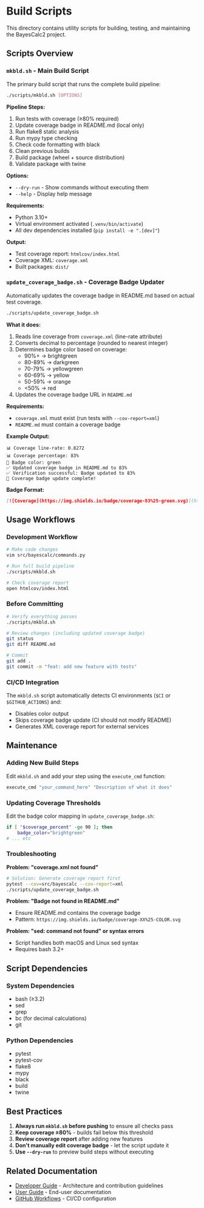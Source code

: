 # Build Scripts

This directory contains utility scripts for building, testing, and maintaining the BayesCalc2 project.

## Scripts Overview

### `mkbld.sh` - Main Build Script

The primary build script that runs the complete build pipeline:

```bash
./scripts/mkbld.sh [OPTIONS]
```

**Pipeline Steps:**
1. Run tests with coverage (≥80% required)
2. Update coverage badge in README.md (local only)
3. Run flake8 static analysis
4. Run mypy type checking
5. Check code formatting with black
6. Clean previous builds
7. Build package (wheel + source distribution)
8. Validate package with twine

**Options:**
- `--dry-run` - Show commands without executing them
- `--help` - Display help message

**Requirements:**
- Python 3.10+
- Virtual environment activated (`.venv/bin/activate`)
- All dev dependencies installed (`pip install -e ".[dev]"`)

**Output:**
- Test coverage report: `htmlcov/index.html`
- Coverage XML: `coverage.xml`
- Built packages: `dist/`

### `update_coverage_badge.sh` - Coverage Badge Updater

Automatically updates the coverage badge in README.md based on actual test coverage.

```bash
./scripts/update_coverage_badge.sh
```

**What it does:**
1. Reads line coverage from `coverage.xml` (line-rate attribute)
2. Converts decimal to percentage (rounded to nearest integer)
3. Determines badge color based on coverage:
   - 90%+ → brightgreen
   - 80-89% → darkgreen
   - 70-79% → yellowgreen
   - 60-69% → yellow
   - 50-59% → orange
   - <50% → red
4. Updates the coverage badge URL in `README.md`

**Requirements:**
- `coverage.xml` must exist (run tests with `--cov-report=xml`)
- `README.md` must contain a coverage badge

**Example Output:**
```
📊 Coverage line-rate: 0.8272
📊 Coverage percentage: 83%
🎨 Badge color: green
✅ Updated coverage badge in README.md to 83%
✅ Verification successful: Badge updated to 83%
🎉 Coverage badge update complete!
```

**Badge Format:**
```markdown
[![Coverage](https://img.shields.io/badge/coverage-83%25-green.svg)](https://github.com/johan162/bayescalc2)
```

## Usage Workflows

### Development Workflow

```bash
# Make code changes
vim src/bayescalc/commands.py

# Run full build pipeline
./scripts/mkbld.sh

# Check coverage report
open htmlcov/index.html
```

### Before Committing

```bash
# Verify everything passes
./scripts/mkbld.sh

# Review changes (including updated coverage badge)
git status
git diff README.md

# Commit
git add .
git commit -m "feat: add new feature with tests"
```

### CI/CD Integration

The `mkbld.sh` script automatically detects CI environments (`$CI` or `$GITHUB_ACTIONS`) and:
- Disables color output
- Skips coverage badge update (CI should not modify README)
- Generates XML coverage report for external services

## Maintenance

### Adding New Build Steps

Edit `mkbld.sh` and add your step using the `execute_cmd` function:

```bash
execute_cmd "your_command_here" "Description of what it does"
```

### Updating Coverage Thresholds

Edit the badge color mapping in `update_coverage_badge.sh`:

```bash
if [ "$coverage_percent" -ge 90 ]; then
    badge_color="brightgreen"
# ... etc
```

### Troubleshooting

**Problem: "coverage.xml not found"**
```bash
# Solution: Generate coverage report first
pytest --cov=src/bayescalc --cov-report=xml
./scripts/update_coverage_badge.sh
```

**Problem: "Badge not found in README.md"**
- Ensure README.md contains the coverage badge
- Pattern: `https://img.shields.io/badge/coverage-XX%25-COLOR.svg`

**Problem: "sed: command not found" or syntax errors**
- Script handles both macOS and Linux sed syntax
- Requires bash 3.2+

## Script Dependencies

### System Dependencies
- bash (≥3.2)
- sed
- grep
- bc (for decimal calculations)
- git

### Python Dependencies
- pytest
- pytest-cov
- flake8
- mypy
- black
- build
- twine

## Best Practices

1. **Always run `mkbld.sh` before pushing** to ensure all checks pass
2. **Keep coverage ≥80%** - builds fail below this threshold
3. **Review coverage report** after adding new features
4. **Don't manually edit coverage badge** - let the script update it
5. **Use `--dry-run`** to preview build steps without executing

## Related Documentation

- [Developer Guide](../docs/developer_guide.md) - Architecture and contribution guidelines
- [User Guide](../docs/user_guide.md) - End-user documentation
- [GitHub Workflows](../.github/workflows/) - CI/CD configuration
